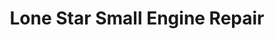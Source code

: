 ---
title: "Lone Star Small Engine Repair"
url: /lufkin/lone-star-small-engine-repair/
shop: car repair
---